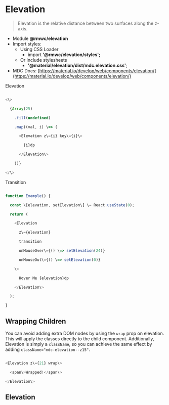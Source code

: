 # Elevation

> Elevation is the relative distance between two surfaces along the z-axis.

-   Module __@rmwc/elevation__
-   Import styles:
    -   Using CSS Loader
        -   import __'@rmwc/elevation/styles';__
    -   Or include stylesheets
        -   __'@material/elevation/dist/mdc.elevation.css'__;
-   MDC Docs: [https://material.io/develop/web/components/elevation/](https://material.io/develop/web/components/elevation/)

Elevation

```js

<\>

  {Array(25)

    .fill(undefined)

    .map((val, i) \=> (

      <Elevation z\={i} key\={i}\>

        {i}dp

      </Elevation\>

    ))}

</\>


```

Transition

```js

function Example() {

  const \[elevation, setElevation\] \= React.useState(0);

  return (

    <Elevation

      z\={elevation}

      transition

      onMouseOver\={() \=> setElevation(24)}

      onMouseOut\={() \=> setElevation(0)}

    \>

      Hover Me {elevation}dp

    </Elevation\>

  );

}


```

## Wrapping Children

You can avoid adding extra DOM nodes by using the `wrap` prop on elevation. This will apply the classes directly to the child component. Additionally, Elevation is simply a `className`, so you can achieve the same effect by adding `className="mdc-elevation--z15"`.

```js

<Elevation z\={21} wrap\>

  <span\>Wrapped!</span\>

</Elevation\>


```

## Elevation